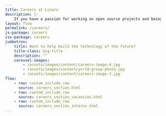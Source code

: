 ```yaml
---
title: Careers at Linaro
description: |-
    If you have a passion for working on open source projects and being part of a community then you belong at Linaro. Linaro offers its employees the opportunity to work with leading edge technology and the latest hardware.
layout: flow
permalink: /careers/
js-package: careers
css-package: careers
jumbotron:
    title: Want to help build the technology of the future?
    title-class: big-title
    description: ""
    carousel-images:
        - /assets/images/content/careers-image-4.jpg
        - /assets/images/content/yvr18-group-photo.jpg
        - /assets/images/content/careers-image-3.jpg
flow:
    - row: custom_include_row
      source: careers_section.html
    - row: custom_include_row
      source: careers_section_vacancies.html
    - row: custom_include_row
      source: careers_section_interns.html
---
```

